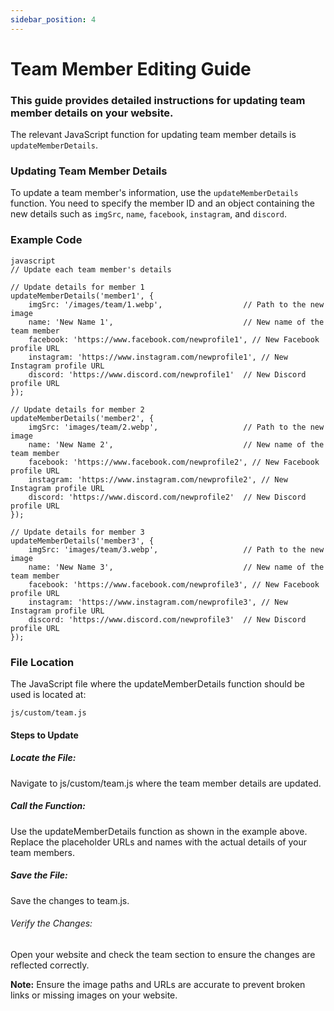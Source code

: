 ```yaml
---
sidebar_position: 4
---
```


# Team Member Editing Guide

### This guide provides detailed instructions for updating team member details on your website.

The relevant JavaScript function for updating team member details is `updateMemberDetails`.

### Updating Team Member Details

To update a team member's information, use the `updateMemberDetails` function. You need to specify the member ID and an object containing the new details such as `imgSrc`, `name`, `facebook`, `instagram`, and `discord`.

### Example Code

```
javascript
// Update each team member's details

// Update details for member 1
updateMemberDetails('member1', {
    imgSrc: '/images/team/1.webp',                  // Path to the new image
    name: 'New Name 1',                             // New name of the team member
    facebook: 'https://www.facebook.com/newprofile1', // New Facebook profile URL
    instagram: 'https://www.instagram.com/newprofile1', // New Instagram profile URL
    discord: 'https://www.discord.com/newprofile1'  // New Discord profile URL
});

// Update details for member 2
updateMemberDetails('member2', {
    imgSrc: 'images/team/2.webp',                   // Path to the new image
    name: 'New Name 2',                             // New name of the team member
    facebook: 'https://www.facebook.com/newprofile2', // New Facebook profile URL
    instagram: 'https://www.instagram.com/newprofile2', // New Instagram profile URL
    discord: 'https://www.discord.com/newprofile2'  // New Discord profile URL
});

// Update details for member 3
updateMemberDetails('member3', {
    imgSrc: 'images/team/3.webp',                   // Path to the new image
    name: 'New Name 3',                             // New name of the team member
    facebook: 'https://www.facebook.com/newprofile3', // New Facebook profile URL
    instagram: 'https://www.instagram.com/newprofile3', // New Instagram profile URL
    discord: 'https://www.discord.com/newprofile3'  // New Discord profile URL
});
```

### File Location
The JavaScript file where the updateMemberDetails function should be used is located at:

`js/custom/team.js`

#### Steps to Update

##### Locate the File:

Navigate to js/custom/team.js where the team member details are updated.

##### Call the Function:

Use the updateMemberDetails function as shown in the example above. Replace the placeholder URLs and names with the actual details of your team members.

##### Save the File:

Save the changes to team.js.

###### Verify the Changes:

Open your website and check the team section to ensure the changes are reflected correctly.

**Note:** Ensure the image paths and URLs are accurate to prevent broken links or missing images on your website.